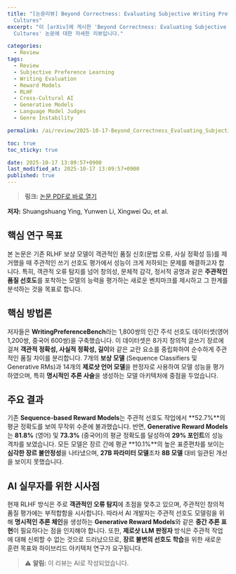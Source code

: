 ```yaml
---
title: "[논문리뷰] Beyond Correctness: Evaluating Subjective Writing Preferences Across
  Cultures"
excerpt: "이 [arXiv]에 게시한 'Beyond Correctness: Evaluating Subjective Writing Preferences Across
  Cultures' 논문에 대한 자세한 리뷰입니다."

categories:
  - Review
tags:
  - Review
  - Subjective Preference Learning
  - Writing Evaluation
  - Reward Models
  - RLHF
  - Cross-Cultural AI
  - Generative Models
  - Language Model Judges
  - Genre Instability

permalink: /ai/review/2025-10-17-Beyond_Correctness_Evaluating_Subjective_Writing_Preferences_Across_Cultures/

toc: true
toc_sticky: true

date: 2025-10-17 13:09:57+0900
last_modified_at: 2025-10-17 13:09:57+0900
published: true
---
```

> **링크:** [논문 PDF로 바로 열기](https://arxiv.org/abs/2510.14616)

**저자:** Shuangshuang Ying, Yunwen Li, Xingwei Qu, et al.



## 핵심 연구 목표
본 논문은 기존 RLHF 보상 모델이 객관적인 품질 신호(문법 오류, 사실 정확성 등)를 제거했을 때 주관적인 쓰기 선호도 평가에서 성능이 크게 저하되는 문제를 해결하고자 합니다. 특히, 객관적 오류 탐지를 넘어 창의성, 문체적 감각, 정서적 공명과 같은 **주관적인 품질 선호도**를 포착하는 모델의 능력을 평가하는 새로운 벤치마크를 제시하고 그 한계를 분석하는 것을 목표로 합니다.

## 핵심 방법론
저자들은 **WritingPreferenceBench**라는 1,800쌍의 인간 주석 선호도 데이터셋(영어 1,200쌍, 중국어 600쌍)을 구축했습니다. 이 데이터셋은 8가지 창의적 글쓰기 장르에 걸쳐 **객관적 정확성, 사실적 정확성, 길이**와 같은 교란 요소를 중립화하여 순수하게 주관적인 품질 차이를 분리합니다. 7개의 **보상 모델** (Sequence Classifiers 및 Generative RMs)과 14개의 **제로샷 언어 모델**을 판정자로 사용하여 모델 성능을 평가하였으며, 특히 **명시적인 추론 사슬**을 생성하는 모델 아키텍처에 중점을 두었습니다.

## 주요 결과
기존 **Sequence-based Reward Models**는 주관적 선호도 작업에서 **52.7%**의 평균 정확도를 보여 무작위 수준에 불과했습니다. 반면, **Generative Reward Models**는 **81.8%** (영어) 및 **73.3%** (중국어)의 평균 정확도를 달성하여 **29% 포인트**의 성능 격차를 보였습니다. 모든 모델은 장르 간에 평균 **10.1%**의 높은 표준편차를 보이는 **심각한 장르 불안정성**을 나타냈으며, **27B 파라미터 모델**조차 **8B 모델** 대비 일관된 개선을 보이지 못했습니다.

## AI 실무자를 위한 시사점
현재 RLHF 방식은 주로 **객관적인 오류 탐지**에 초점을 맞추고 있으며, 주관적인 창의적 품질 평가에는 부적합함을 시사합니다. 따라서 AI 개발자는 주관적 선호도 모델링을 위해 **명시적인 추론 체인**을 생성하는 **Generative Reward Models**와 같은 **중간 추론 표현**이 필요하다는 점을 인지해야 합니다. 또한, **제로샷 LLM 판정자** 방식은 주관적 작업에 대해 신뢰할 수 없는 것으로 드러났으므로, **장르 불변의 선호도 학습**을 위한 새로운 훈련 목표와 하이브리드 아키텍처 연구가 요구됩니다.

> ⚠️ **알림:** 이 리뷰는 AI로 작성되었습니다.